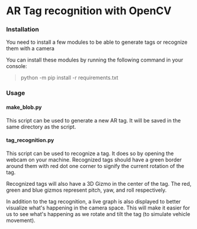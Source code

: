 # AR Tag recognition with OpenCV 

### Installation 
You need to install a few modules to be able to generate tags or recognize them with a camera 

You can install these modules by running the following command in your console: 

>python -m pip install -r requirements.txt

### Usage
#### make_blob.py 
This script can be used to generate a new AR tag. It will be saved in the same directory as the script.

#### tag_recognition.py 
This script can be used to recognize a tag. It does so by opening the webcam on your machine. Recognized tags should have a green border around them with red dot one corner to signify the current rotation of the tag. 

Recognized tags will also have a 3D Gizmo in the center of the tag. The red, green and blue gizmos represent pitch, yaw, and roll respectively. 

In addition to the tag recognition, a live graph is also displayed to better visualize what's happening in the camera space. This will make it easier for us to see what's happening as we rotate and tilt the tag (to simulate vehicle movement).

